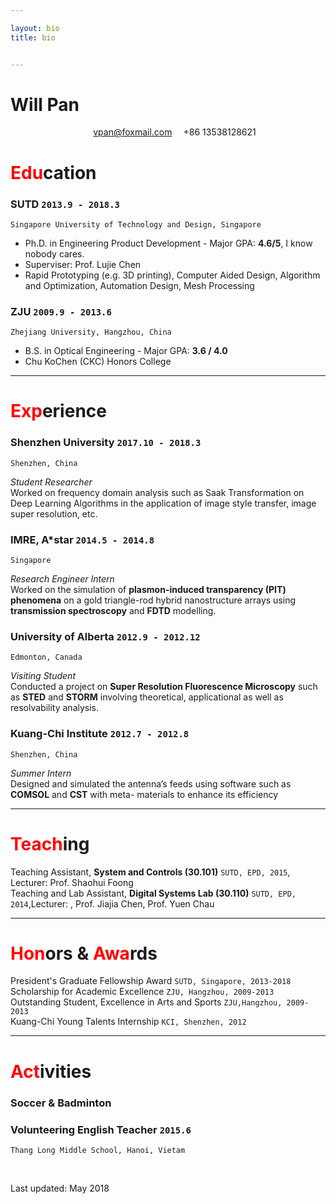 ```yaml
---

layout: bio
title: bio


---
```


# Will __Pan__


<p align="center"> <i class="fi-mail" style="margin-left:1em"></i>
<a href="mailto:vpan@foxmail.com" style="margin-left:0.5em">vpan@foxmail.com</a> <i class="fa-phone" style="margin-left:1em"></i> +86 13538128621</p>
 

# <font color=#FF0000>Edu</font>cation



### __SUTD__ `2013.9 - 2018.3`
```
Singapore University of Technology and Design, Singapore
```
- Ph.D. in Engineering Product Development - Major GPA: __4.6/5__, I know nobody cares. 
- Superviser: Prof. Lujie Chen
- Rapid Prototyping (e.g. 3D printing), Computer Aided Design, Algorithm and
Optimization, Automation Design, Mesh Processing

### __ZJU__ `2009.9 - 2013.6`
```
Zhejiang University, Hangzhou, China
```
- B.S. in Optical Engineering - Major GPA: __3.6 / 4.0__
- Chu KoChen (CKC) Honors College


- - -
# <font color=#FF0000> Exp</font>erience



### __Shenzhen University__ `2017.10 - 2018.3`
```
Shenzhen, China
```
_Student Researcher_  
Worked on frequency domain analysis such as Saak Transformation on Deep Learning Algorithms in the application of image style transfer, image super resolution, etc. 



### __IMRE, A*star__ `2014.5 - 2014.8`
```
Singapore
```
_Research Engineer Intern_  
Worked on the simulation of __plasmon-induced transparency (PIT) phenomena__ on a gold triangle-rod hybrid nanostructure arrays using __transmission spectroscopy__ and __FDTD__ modelling.


### __University of Alberta__  `2012.9 - 2012.12`
```
Edmonton, Canada
```
_Visiting Student_<br>
Conducted a project on __Super Resolution Fluorescence Microscopy__ such as __STED__ and __STORM__ involving theoretical, applicational as well as resolvability analysis.

### __Kuang-Chi Institute__  `2012.7 - 2012.8`
```
Shenzhen, China
```
_Summer Intern_<br>
Designed and simulated the antenna’s feeds using software such as __COMSOL__ and __CST__ with meta-
materials to enhance its efficiency



---

# <font color=#FF0000>Teach</font>ing



Teaching Assistant, __System and Controls (30.101)__ `SUTD, EPD, 2015`, Lecturer: Prof. Shaohui Foong <br>
Teaching and Lab Assistant, __Digital Systems Lab (30.110)__ `SUTD, EPD,  2014`,Lecturer: , Prof. Jiajia Chen, Prof. Yuen Chau <br>



---

# <font color=#FF0000>Hon</font>ors & <font color=#FF0000>Awa</font>rds



President's Graduate Fellowship Award `SUTD, Singapore, 2013-2018` <br> 
Scholarship for Academic Excellence `ZJU, Hangzhou, 2009-2013` <br> Outstanding Student, Excellence in Arts
and Sports `ZJU,Hangzhou, 2009-2013` <br> Kuang-Chi Young Talents Internship  `KCI, Shenzhen, 2012`

  
---


# <font color=#FF0000>Act</font>ivities
### Soccer & Badminton

### Volunteering English Teacher  `2015.6`

```
Thang Long Middle School, Hanoi, Vietam
```


<br>



<!--### Footer-->


Last updated: May 2018 
